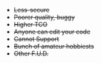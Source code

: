 * <del>Less-secure</del>
* <del>Poorer quality, buggy</del>
* <del>Higher TCO</del>
* <del>Anyone can edit your code</del>
* <del>Cannot Support</del>
* <del>Bunch of amateur hobbiests</del>
* <del>Other F.U.D.</del>
